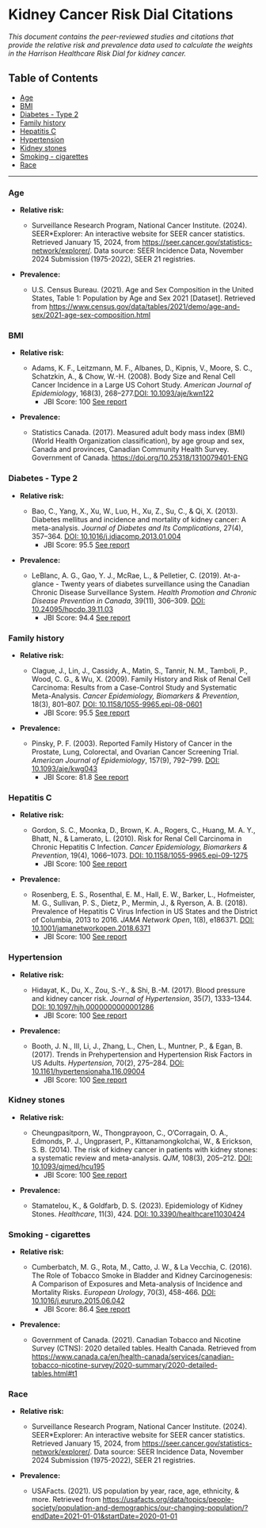 # Kidney Cancer Risk Dial Citations

*This document contains the peer-reviewed studies and citations that provide the relative risk and prevalence data used to calculate the weights in the Harrison Healthcare Risk Dial for kidney cancer.*

## Table of Contents
- [Age](#age)
- [BMI](#bmi)
- [Diabetes - Type 2](#diabetes---type-2)
- [Family history](#family-history)
- [Hepatitis C](#hepatitis-c)
- [Hypertension](#hypertension)
- [Kidney stones](#kidney-stones)
- [Smoking - cigarettes](#smoking---cigarettes)
- [Race](#race)

---

### Age
 - **Relative risk:**
    - Surveillance Research Program, National Cancer Institute. (2024). SEER*Explorer: An interactive website for SEER cancer statistics. Retrieved January 15, 2024, from https://seer.cancer.gov/statistics-network/explorer/. Data source: SEER Incidence Data, November 2024 Submission (1975-2022), SEER 21 registries.

 - **Prevalence:**
    - U.S. Census Bureau. (2021). Age and Sex Composition in the United States, Table 1: Population by Age and Sex 2021 [Dataset]. Retrieved from https://www.census.gov/data/tables/2021/demo/age-and-sex/2021-age-sex-composition.html

### BMI
 - **Relative risk:**
    - Adams, K. F., Leitzmann, M. F., Albanes, D., Kipnis, V., Moore, S. C., Schatzkin, A., & Chow, W.-H. (2008). Body Size and Renal Cell Cancer Incidence in a Large US Cohort Study. *American Journal of Epidemiology*, 168(3), 268–277.[DOI: 10.1093/aje/kwn122](https://doi.org/10.1093/aje/kwn122)
      - JBI Score: 100 [See report](../jbi-reports/Adams%20et%20al.%20(2008).md)

 - **Prevalence:**
   - Statistics Canada. (2017). Measured adult body mass index (BMI) (World Health Organization classification), by age group and sex, Canada and provinces, Canadian Community Health Survey. Government of Canada. https://doi.org/10.25318/1310079401-ENG

### Diabetes - Type 2
 - **Relative risk:**
    - Bao, C., Yang, X., Xu, W., Luo, H., Xu, Z., Su, C., & Qi, X. (2013). Diabetes mellitus and incidence and mortality of kidney cancer: A meta-analysis. *Journal of Diabetes and Its Complications*, 27(4), 357–364. [DOI: 10.1016/j.jdiacomp.2013.01.004](https://doi.org/10.1016/j.jdiacomp.2013.01.004)
      - JBI Score: 95.5 [See report](../jbi-reports/Bao%20et%20al.%20(2013).md)

 - **Prevalence:**
   - LeBlanc, A. G., Gao, Y. J., McRae, L., & Pelletier, C. (2019). At-a-glance - Twenty years of diabetes surveillance using the Canadian Chronic Disease Surveillance System. *Health Promotion and Chronic Disease Prevention in Canada*, 39(11), 306–309. [DOI: 10.24095/hpcdp.39.11.03](https://doi.org/10.24095/hpcdp.39.11.03)
      - JBI Score: 94.4 [See report](../jbi-reports/LeBlanc%20et%20al.%20(2019).md)

### Family history
 - **Relative risk:**
    - Clague, J., Lin, J., Cassidy, A., Matin, S., Tannir, N. M., Tamboli, P., Wood, C. G., & Wu, X. (2009). Family History and Risk of Renal Cell Carcinoma: Results from a Case-Control Study and Systematic Meta-Analysis. *Cancer Epidemiology, Biomarkers &amp; Prevention*, 18(3), 801–807. [DOI: 10.1158/1055-9965.epi-08-0601](https://doi.org/10.1158/1055-9965.epi-08-0601)
      - JBI Score: 95.5 [See report](../jbi-reports/Clague%20et%20al.%20(2009).md)

 - **Prevalence:**
   - Pinsky, P. F. (2003). Reported Family History of Cancer in the Prostate, Lung, Colorectal, and Ovarian Cancer Screening Trial. *American Journal of Epidemiology*, 157(9), 792–799. [DOI: 10.1093/aje/kwg043](https://doi.org/10.1093/aje/kwg043)
      - JBI Score: 81.8 [See report](../jbi-reports/Pinsky%20et%20al.%20(2003).md)

### Hepatitis C
 - **Relative risk:**
    - Gordon, S. C., Moonka, D., Brown, K. A., Rogers, C., Huang, M. A. Y., Bhatt, N., & Lamerato, L. (2010). Risk for Renal Cell Carcinoma in Chronic Hepatitis C Infection. *Cancer Epidemiology, Biomarkers &amp; Prevention*, 19(4), 1066–1073. [DOI: 10.1158/1055-9965.epi-09-1275](https://doi.org/10.1158/1055-9965.epi-09-1275)
      - JBI Score: 100 [See report](../jbi-reports/Gordon%20et%20al.%20(2010).md)

 - **Prevalence:**
   - Rosenberg, E. S., Rosenthal, E. M., Hall, E. W., Barker, L., Hofmeister, M. G., Sullivan, P. S., Dietz, P., Mermin, J., & Ryerson, A. B. (2018). Prevalence of Hepatitis C Virus Infection in US States and the District of Columbia, 2013 to 2016. *JAMA Network Open*, 1(8), e186371. [DOI: 10.1001/jamanetworkopen.2018.6371](https://doi.org/10.1001/jamanetworkopen.2018.6371)
      - JBI Score: 100 [See report](../jbi-reports/Rosenberg%20et%20al.%20(2018).md)

### Hypertension
 - **Relative risk:**
    - Hidayat, K., Du, X., Zou, S.-Y., & Shi, B.-M. (2017). Blood pressure and kidney cancer risk. *Journal of Hypertension*, 35(7), 1333–1344. [DOI: 10.1097/hjh.0000000000001286](https://doi.org/10.1097/hjh.0000000000001286)
      - JBI Score: 100 [See report](../jbi-reports/Hidayat%20et%20al.%20(2017).md)

 - **Prevalence:**
   - Booth, J. N., III, Li, J., Zhang, L., Chen, L., Muntner, P., & Egan, B. (2017). Trends in Prehypertension and Hypertension Risk Factors in US Adults. *Hypertension*, 70(2), 275–284. [DOI: 10.1161/hypertensionaha.116.09004](https://doi.org/10.1161/hypertensionaha.116.09004)
      - JBI Score: 100 [See report](../jbi-reports/Booth%20et%20al.%20(2017).md)

### Kidney stones
 - **Relative risk:**
    - Cheungpasitporn, W., Thongprayoon, C., O’Corragain, O. A., Edmonds, P. J., Ungprasert, P., Kittanamongkolchai, W., & Erickson, S. B. (2014). The risk of kidney cancer in patients with kidney stones: a systematic review and meta-analysis. *QJM*, 108(3), 205–212. [DOI: 10.1093/qjmed/hcu195](https://doi.org/10.1093/qjmed/hcu195)
      - JBI Score: 100 [See report](../jbi-reports/Cheungpasitporn%20et%20al.%20(2015).md)

 - **Prevalence:**
   - Stamatelou, K., & Goldfarb, D. S. (2023). Epidemiology of Kidney Stones. *Healthcare*, 11(3), 424. [DOI: 10.3390/healthcare11030424](https://doi.org/10.3390/healthcare11030424)

### Smoking - cigarettes
 - **Relative risk:**
    - Cumberbatch, M. G., Rota, M., Catto, J. W., & La Vecchia, C. (2016). The Role of Tobacco Smoke in Bladder and Kidney Carcinogenesis: A Comparison of Exposures and Meta-analysis of Incidence and Mortality Risks. *European Urology*, 70(3), 458-466. [DOI: 10.1016/j.eururo.2015.06.042](https://doi.org/10.1016/j.eururo.2015.06.042)
      - JBI Score: 86.4 [See report](../jbi-reports/Cumberbatch%20et%20al.%20(2016).md)

 - **Prevalence:**
   - Government of Canada. (2021). Canadian Tobacco and Nicotine Survey (CTNS): 2020 detailed tables. Health Canada. Retrieved from https://www.canada.ca/en/health-canada/services/canadian-tobacco-nicotine-survey/2020-summary/2020-detailed-tables.html#t1

### Race
 - **Relative risk:**
   - Surveillance Research Program, National Cancer Institute. (2024). SEER*Explorer: An interactive website for SEER cancer statistics. Retrieved January 15, 2024, from https://seer.cancer.gov/statistics-network/explorer/. Data source: SEER Incidence Data, November 2024 Submission (1975-2022), SEER 21 registries.

 - **Prevalence:**
    - USAFacts. (2021). US population by year, race, age, ethnicity, & more. Retrieved from https://usafacts.org/data/topics/people-society/population-and-demographics/our-changing-population/?endDate=2021-01-01&startDate=2020-01-01
